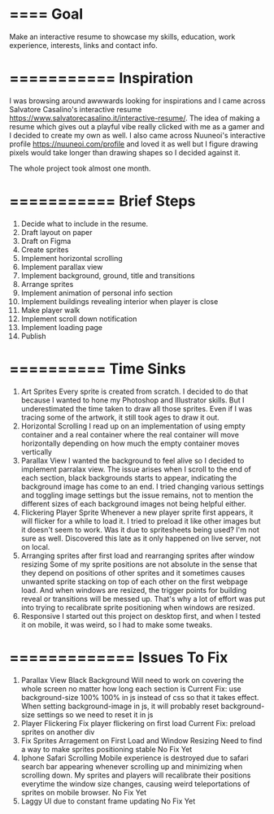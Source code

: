 ====
Goal
====
Make an interactive resume to showcase my skills, education, work experience, interests, links and contact info.

===========
Inspiration
===========
I was browsing around awwwards looking for inspirations and I came across Salvatore Casalino's interactive resume https://www.salvatorecasalino.it/interactive-resume/. The idea of making a resume which gives out a playful vibe really clicked with me as a gamer and I decided to create my own as well. I also came across Nuuneoi's interactive profile https://nuuneoi.com/profile and loved it as well but I figure drawing pixels would take longer than drawing shapes so I decided against it.

The whole project took almost one month.

===========
Brief Steps
===========
1. Decide what to include in the resume.
2. Draft layout on paper
3. Draft on Figma
4. Create sprites
5. Implement horizontal scrolling
6. Implement parallax view
7. Implement background, ground, title and transitions 
8. Arrange sprites
9. Implement animation of personal info section
10. Implement buildings revealing interior when player is close
11. Make player walk
12. Implement scroll down notification
13. Implement loading page
14. Publish

==========
Time Sinks
==========
1. Art Sprites
Every sprite is created from scratch. I decided to do that because I wanted to hone my Photoshop and Illustrator skills. But I underestimated the time taken to draw all those sprites. Even if I was tracing some of the artwork, it still took ages to draw it out. 
2. Horizontal Scrolling
I read up on an implementation of using empty container and a real container where the real container will move horizontally depending on how much the empty container moves vertically
3. Parallax View
I wanted the background to feel alive so I decided to implement parralax view. The issue arises when I scroll to the end of each section, black backgrounds starts to appear, indicating the background image has come to an end. I tried changing various settings and toggling image settings but the issue remains, not to mention the different sizes of each background images not being helpful either.
4. Flickering Player Sprite
Whenever a new player sprite first appears, it will flicker for a while to load it. I tried to preload it like other images but it doesn't seem to work. Was it due to spritesheets being used? I'm not sure as well. Discovered this late as it only happened on live server, not on local.
5. Arranging sprites after first load and rearranging sprites after window resizing
Some of my sprite positions are not absolute in the sense that they depend on positions of other sprites and it sometimes causes unwanted sprite stacking on top of each other on the first webpage load. And when windows are resized, the trigger points for building reveal or transitions will be messed up. That's why a lot of effort was put into trying to recalibrate sprite positioning when windows are resized.
6. Responsive
I started out this project on desktop first, and when I tested it on mobile, it was weird, so I had to make some tweaks.

=============
Issues To Fix
=============
1. Parallax View Black Background
Will need to work on covering the whole screen no matter how long each section is
Current Fix: use background-size 100% 100% in js instead of css so that it takes effect. When setting background-image in js, it will probably reset background-size settings so we need to reset it in js
2. Player Flickering
Fix player flickering on first load
Current Fix: preload sprites on another div
3. Fix Sprites Arragement on First Load and Window Resizing
Need to find a way to make sprites positioning stable
No Fix Yet
4. Iphone Safari Scrolling
Mobile experience is destroyed due to safari search bar appearing whenever scrolling up and minimizing when scrolling down. My sprites and players will recalibrate their positions everytime the window size changes, causing weird teleportations of sprites on mobile browser.
No Fix Yet
5. Laggy UI due to constant frame updating
No Fix Yet